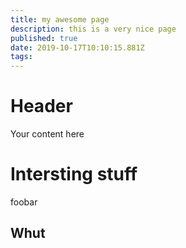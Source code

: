 ```yaml
---
title: my awesome page
description: this is a very nice page
published: true
date: 2019-10-17T10:10:15.881Z
tags: 
---
```


# Header
Your content here


# Intersting stuff

foobar

## Whut